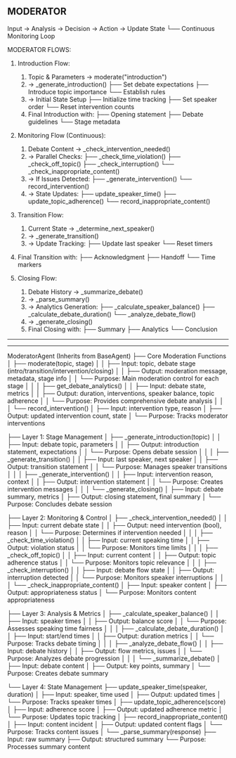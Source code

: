 MODERATOR
-----------
Input → Analysis → Decision → Action → Update State
└── Continuous Monitoring Loop


MODERATOR FLOWS:

1. Introduction Flow:
	1. Topic & Parameters → moderate("introduction")
	2. → _generate_introduction()
	   ├── Set debate expectations
	   ├── Introduce topic importance
	   └── Establish rules
	3. → Initial State Setup
	   ├── Initialize time tracking
	   ├── Set speaker order
	   └── Reset intervention counts
	4. Final Introduction with:
	   ├── Opening statement
	   ├── Debate guidelines
	   └── Stage metadata

2. Monitoring Flow (Continuous):
	1. Debate Content → _check_intervention_needed()
	2. → Parallel Checks:
	   ├── _check_time_violation()
	   ├── _check_off_topic()
	   ├── _check_interruption()
	   └── _check_inappropriate_content()
	3. → If Issues Detected:
	   ├── _generate_intervention()
	   └── record_intervention()
	4. → State Updates:
	   ├── update_speaker_time()
	   ├── update_topic_adherence()
	   └── record_inappropriate_content()

3. Transition Flow:
	1. Current State → _determine_next_speaker()
	2. → _generate_transition()
	3. → Update Tracking:
	   ├── Update last speaker
	   └── Reset timers
4. Final Transition with:
	   ├── Acknowledgment
	   ├── Handoff
	   └── Time markers

4. Closing Flow:
	1. Debate History → _summarize_debate()
	2. → _parse_summary()
	3. → Analytics Generation:
	   ├── _calculate_speaker_balance()
	   ├── _calculate_debate_duration()
	   └── _analyze_debate_flow()
	4. → _generate_closing()
	5. Final Closing with:
	   ├── Summary
	   ├── Analytics
	   └── Conclusion


--------------------------------------------------------------------
--------------------------------------------------------------------

ModeratorAgent (Inherits from BaseAgent)
├── Core Moderation Functions
│   ├── moderate(topic, stage) 
│   │   ├── Input: topic, debate stage (intro/transition/intervention/closing)
│   │   ├── Output: moderation message, metadata, stage info
│   │   └── Purpose: Main moderation control for each stage
│   │
│   ├── get_debate_analytics()
│   │   ├── Input: debate state, metrics
│   │   ├── Output: duration, interventions, speaker balance, topic adherence
│   │   └── Purpose: Provides comprehensive debate analysis
│   │
│   └── record_intervention()
│       ├── Input: intervention type, reason
│       ├── Output: updated intervention count, state
│       └── Purpose: Tracks moderator interventions

├── Layer 1: Stage Management
│   ├── _generate_introduction(topic)
│   │   ├── Input: debate topic, parameters
│   │   ├── Output: introduction statement, expectations
│   │   └── Purpose: Opens debate session
│   │
│   ├── _generate_transition()
│   │   ├── Input: last speaker, next speaker
│   │   ├── Output: transition statement
│   │   └── Purpose: Manages speaker transitions
│   │
│   ├── _generate_intervention()
│   │   ├── Input: intervention reason, context
│   │   ├── Output: intervention statement
│   │   └── Purpose: Creates intervention messages
│   │
│   └── _generate_closing()
│       ├── Input: debate summary, metrics
│       ├── Output: closing statement, final summary
│       └── Purpose: Concludes debate session

├── Layer 2: Monitoring & Control
│   ├── _check_intervention_needed()
│   │   ├── Input: current debate state
│   │   ├── Output: need intervention (bool), reason
│   │   └── Purpose: Determines if intervention needed
│   │
│   ├── _check_time_violation()
│   │   ├── Input: current speaking time
│   │   ├── Output: violation status
│   │   └── Purpose: Monitors time limits
│   │
│   ├── _check_off_topic()
│   │   ├── Input: current content
│   │   ├── Output: topic adherence status
│   │   └── Purpose: Monitors topic relevance
│   │
│   ├── _check_interruption()
│   │   ├── Input: debate flow state
│   │   ├── Output: interruption detected
│   │   └── Purpose: Monitors speaker interruptions
│   │
│   └── _check_inappropriate_content()
│       ├── Input: speaker content
│       ├── Output: appropriateness status
│       └── Purpose: Monitors content appropriateness

├── Layer 3: Analysis & Metrics
│   ├── _calculate_speaker_balance()
│   │   ├── Input: speaker times
│   │   ├── Output: balance score
│   │   └── Purpose: Assesses speaking time fairness
│   │
│   ├── _calculate_debate_duration()
│   │   ├── Input: start/end times
│   │   ├── Output: duration metrics
│   │   └── Purpose: Tracks debate timing
│   │
│   ├── _analyze_debate_flow()
│   │   ├── Input: debate history
│   │   ├── Output: flow metrics, issues
│   │   └── Purpose: Analyzes debate progression
│   │
│   └── _summarize_debate()
│       ├── Input: debate content
│       ├── Output: key points, summary
│       └── Purpose: Creates debate summary

└── Layer 4: State Management
    ├── update_speaker_time(speaker, duration)
    │   ├── Input: speaker, time used
    │   ├── Output: updated times
    │   └── Purpose: Tracks speaker times
    │
    ├── update_topic_adherence(score)
    │   ├── Input: adherence score
    │   ├── Output: updated adherence metric
    │   └── Purpose: Updates topic tracking
    │
    ├── record_inappropriate_content()
    │   ├── Input: content incident
    │   ├── Output: updated content flags
    │   └── Purpose: Tracks content issues
    │
    └── _parse_summary(response)
        ├── Input: raw summary
        ├── Output: structured summary
        └── Purpose: Processes summary content

